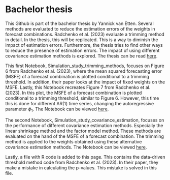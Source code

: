 # Bachelor thesis
This Github is part of the bachelor thesis by Yannick van Etten. 
Several methods are evaluated to reduce the estimation errors of the weights in forecast combinations. Radchenko et al. (2023) evaluate a trimming method in detail. 
In the thesis, this will be replicated. This is a way to diminish the impact of estimation errors. Furthermore, the thesis tries to find other ways to reduce the presence of 
estimation errors. The impact of using different covariance estimation methods is explored. The thesis can be read [here](https://github.com/YannickvanEtten/bachelor_thesis/blob/7fb650b04c39e92f6c4872ae7b096a1e0a80203f/Bachelor_thesis_Yannick_van_Etten_final.pdf).

This first Notebook, Simulation_study_trimming_methods, focuses on Figure 6 from Radchenko et al. (2023), where the mean squared forecasting error (MSFE) 
of a forecast combination is plotted conditional to a trimming threshold. In addition, their paper looks at the impact of fixed weights on the MSFE. Lastly, 
this Notebook recreates Figure 7 from Radchenko et al. (2023). In this plot, the MSFE of a forecast combination is plotted conditional to a trimming threshold, 
similar to Figure 6. However, this time this is done for different AR(1) time series, changing the autoregressive parameter $\phi_1$. The Notebook can be viewed [here](https://github.com/YannickvanEtten/bachelor_thesis/blob/1c83e666738d030138d2244ad669f6fca952c85e/Simulation_study_covariance_estimation.ipynb).

The second Notebook, Simulation_study_covariance_estimation, focuses on the performance of different covariance estimation methods. Especially the linear shrinkage method and the factor model method. These methods are evaluated on the hand of the MSFE of a forecast combination. The trimming method is applied to the weights obtained using 
these alternative covariance estimation methods. The Notebook can be viewed [here](https://github.com/YannickvanEtten/bachelor_thesis/blob/1c83e666738d030138d2244ad669f6fca952c85e/Simulation_study_trimming_method.ipynb).

Lastly, a file with R code is added to this page. This contains the data-driven threshold method code from Radchenko et al. (2023). In their paper, they make a mistake in calculating the p-values. This mistake is solved in this file.

